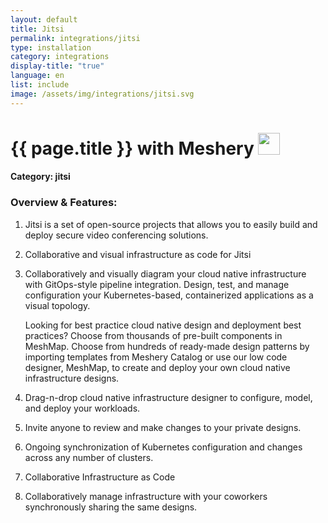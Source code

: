 ```yaml
---
layout: default
title: Jitsi
permalink: integrations/jitsi
type: installation
category: integrations
display-title: "true"
language: en
list: include
image: /assets/img/integrations/jitsi.svg
---
```


<h1>{{ page.title }} with Meshery <img src="{{ page.image }}" style="width: 35px; height: 35px;" /></h1>


#### Category: jitsi

### Overview & Features:
1. Jitsi is a set of open-source projects that allows you to easily build and deploy secure video conferencing solutions.

2. Collaborative and visual infrastructure as code for Jitsi

4. 
    Collaboratively and visually diagram your cloud native infrastructure with GitOps-style pipeline integration. Design, test, and manage configuration your Kubernetes-based, containerized applications as a visual topology.



    Looking for best practice cloud native design and deployment best practices? Choose from thousands of pre-built components in MeshMap. Choose from hundreds of ready-made design patterns by importing templates from Meshery Catalog or use our low code designer, MeshMap, to create and deploy your own cloud native infrastructure designs.



5. Drag-n-drop cloud native infrastructure designer to configure, model, and deploy your workloads.

6. Invite anyone to review and make changes to your private designs.

7. Ongoing synchronization of Kubernetes configuration and changes across any number of clusters.

8. Collaborative Infrastructure as Code

9. Collaboratively manage infrastructure with your coworkers synchronously sharing the same designs.

